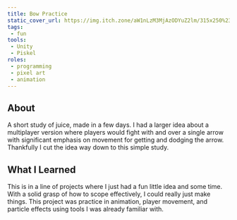 ```yaml
---
title: Bow Practice
static_cover_url: https://img.itch.zone/aW1nLzM3MjAzODYuZ2lm/315x250%23cm/7ItfBG.gif
tags:
 - fun
tools:
 - Unity
 - Piskel
roles:
 - programming
 - pixel art
 - animation
---
```


## About
A short study of juice, made in a few days. I had a larger idea about a multiplayer version where players would fight with and over a single arrow with significant emphasis on movement for getting and dodging the arrow. Thankfully I cut the idea way down to this simple study.

## What I Learned
This is in a line of projects where I just had a fun little idea and some time. With a solid grasp of how to scope effectively, I could really just make things. This project was practice in animation, player movement, and particle effects using tools I was already familiar with.